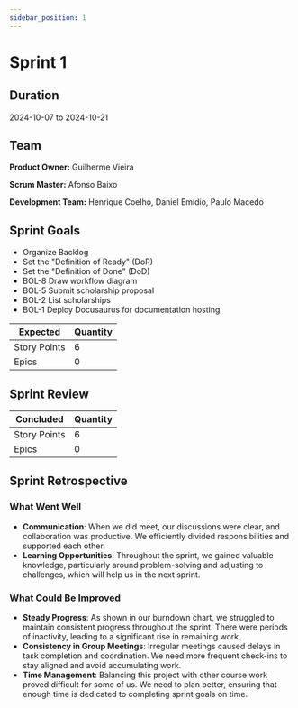 ```yaml
---
sidebar_position: 1
---
```


# Sprint 1

## Duration

2024-10-07 to 2024-10-21

## Team

**Product Owner:** Guilherme Vieira

**Scrum Master:** Afonso Baixo

**Development Team:** Henrique Coelho, Daniel Emídio, Paulo Macedo

## Sprint Goals 

- Organize Backlog
- Set the "Definition of Ready" (DoR) 
- Set the "Definition of Done" (DoD)
- BOL-8 Draw workflow diagram
- BOL-5 Submit scholarship proposal
- BOL-2 List scholarships
- BOL-1 Deploy Docusaurus for documentation hosting

|   Expected   | Quantity |
|--------------|----------|
| Story Points | 6        |
| Epics        | 0        |

## Sprint Review

|   Concluded   | Quantity |
|---------------|----------|
| Story Points  | 6        |
| Epics         | 0        |

## Sprint Retrospective

### What Went Well
- **Communication**: When we did meet, our discussions were clear, and collaboration was productive. We efficiently divided responsibilities and supported each other.
- **Learning Opportunities**: Throughout the sprint, we gained valuable knowledge, particularly around problem-solving and adjusting to challenges, which will help us in the next sprint.

### What Could Be Improved
- **Steady Progress**: As shown in our burndown chart, we struggled to maintain consistent progress throughout the sprint. There were periods of inactivity, leading to a significant rise in remaining work. 
- **Consistency in Group Meetings**: Irregular meetings caused delays in task completion and coordination. We need more frequent check-ins to stay aligned and avoid accumulating work.
- **Time Management**: Balancing this project with other course work proved difficult for some of us. We need to plan better, ensuring that enough time is dedicated to completing sprint goals on time.